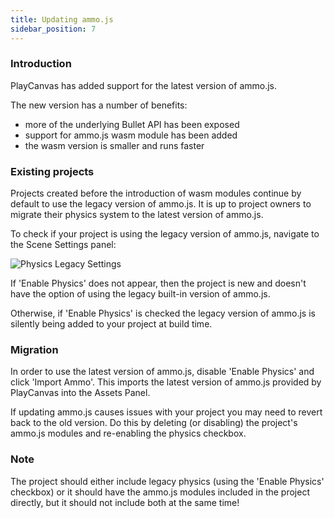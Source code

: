 ```yaml
---
title: Updating ammo.js
sidebar_position: 7
---
```


### Introduction

PlayCanvas has added support for the latest version of ammo.js.

The new version has a number of benefits:

- more of the underlying Bullet API has been exposed
- support for ammo.js wasm module has been added
- the wasm version is smaller and runs faster

### Existing projects

Projects created before the introduction of wasm modules continue by default to use the legacy version of ammo.js. It is up to project owners to migrate their physics system to the latest version of ammo.js.

To check if your project is using the legacy version of ammo.js, navigate to the Scene Settings panel:

![Physics Legacy Settings](/images/user-manual/physics/physics-legacy-settings.png)

If 'Enable Physics' does not appear, then the project is new and doesn't have the option of using the legacy built-in version of ammo.js.

Otherwise, if 'Enable Physics' is checked the legacy version of ammo.js is silently being added to your project at build time.

### Migration

In order to use the latest version of ammo.js, disable 'Enable Physics' and click 'Import Ammo'. This imports the latest version of ammo.js provided by PlayCanvas into the Assets Panel.

If updating ammo.js causes issues with your project you may need to revert back to the old version. Do this by deleting (or disabling) the project's ammo.js modules and re-enabling the physics checkbox.

### Note

The project should either include legacy physics (using the 'Enable Physics' checkbox) or it should have the ammo.js modules included in the project directly, but it should not include both at the same time!

